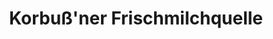 ---
title: "Korbuß'ner Frischmilchquelle"
url: /korbussen/korbussner-frischmilchquelle/
shop: Kiosk
---